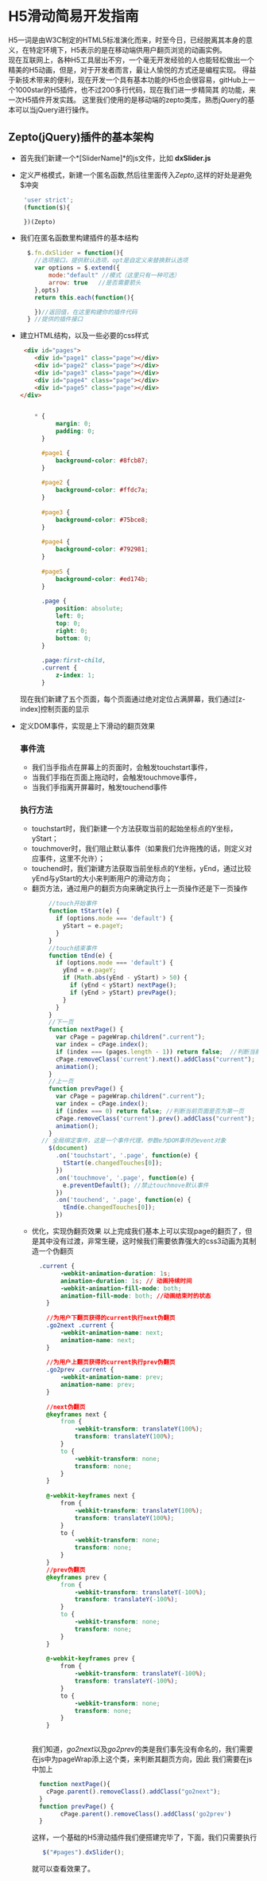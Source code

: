 # H5滑动简易开发指南

  H5一词是由W3C制定的HTML5标准演化而来，时至今日，已经脱离其本身的意义，在特定环境下，H5表示的是在移动端供用户翻页浏览的动画实例。  
  现在互联网上，各种H5工具层出不穷，一个毫无开发经验的人也能轻松做出一个精美的H5动画，但是，对于开发者而言，最让人愉悦的方式还是编程实现。
得益于新技术带来的便利，现在开发一个具有基本功能的H5也会很容易，gitHub上一个1000star的H5插件，也不过200多行代码，现在我们进一步精简其
的功能，来一次H5插件开发实践。
  这里我们使用的是移动端的zepto类库，熟悉jQuery的基本可以当jQuery进行操作。
## Zepto(jQuery)插件的基本架构  
- 首先我们新建一个*[SliderName]*的js文件，比如 **dxSlider.js**
- 定义严格模式，新建一个匿名函数,然后往里面传入*Zepto*,这样的好处是避免$冲突
  ```javascript
   'user strict';
   (function($){

   })(Zepto)
  ```  
- 我们在匿名函数里构建插件的基本结构
  ```javascript
    $.fn.dxSlider = function(){
      //选项接口，提供默认选项，opt是自定义来替换默认选项
      var options = $.extend({
          mode:"default" //模式（这里只有一种可选）
          arrow: true   //是否需要箭头
      },opts) 
      return this.each(function(){

      })//返回值，在这里构建你的插件代码
    } //提供的插件接口 
  ```
- 建立HTML结构，以及一些必要的css样式

  ```html
   <div id="pages">
      <div id="page1" class="page"></div>
      <div id="page2" class="page"></div>
      <div id="page3" class="page"></div>
      <div id="page4" class="page"></div>
      <div id="page5" class="page"></div>
  </div>
  ```  

  ```css

      * {
            margin: 0;
            padding: 0;
        }

        #page1 {
            background-color: #8fcb87;
        }
        
        #page2 {
            background-color: #ffdc7a;
        }
        
        #page3 {
            background-color: #75bce8;
        }
        
        #page4 {
            background-color: #792981;
        }
        
        #page5 {
            background-color: #ed174b;
        }
        
        .page {
            position: absolute;
            left: 0;
            top: 0;
            right: 0;
            bottom: 0;
        }
        
        .page:first-child,
        .current {
            z-index: 1;
        }  

  ```   

  现在我们新建了五个页面，每个页面通过绝对定位占满屏幕，我们通过[z-index]控制页面的显示  
- 定义DOM事件，实现是上下滑动的翻页效果 
  ### 事件流
  + 我们当手指点在屏幕上的页面时，会触发touchstart事件，
  + 当我们手指在页面上拖动时，会触发touchmove事件，
  + 当我们手指离开屏幕时，触发touchend事件
  ### 执行方法
  + touchstart时，我们新建一个方法获取当前的起始坐标点的Y坐标，yStart；
  + touchmover时，我们阻止默认事件（如果我们允许拖拽的话，则定义对应事件，这里不允许）；
  + touchend时，我们新建方法获取当前坐标点的Y坐标，yEnd，通过比较yEnd与yStart的大小来判断用户的滑动方向；
  + 翻页方法，通过用户的翻页方向来确定执行上一页操作还是下一页操作

  ```javascript
          //touch开始事件
          function tStart(e) {
            if (options.mode === 'default') {
              yStart = e.pageY; 
            }
          }
          //touch结束事件
          function tEnd(e) {
            if (options.mode === 'default') {
              yEnd = e.pageY;
              if (Math.abs(yEnd - yStart) > 50) {
                if (yEnd < yStart) nextPage();
                if (yEnd > yStart) prevPage();
              }
            }
          }
          //下一页
          function nextPage() {
            var cPage = pageWrap.children(".current");
            var index = cPage.index();
            if (index === (pages.length - 1)) return false;  //判断当前页面是否为最后一页
            cPage.removeClass('current').next().addClass("current");
            animation();
          }
          //上一页
          function prevPage() {
            var cPage = pageWrap.children(".current");
            var index = cPage.index();
            if (index === 0) return false; //判断当前页面是否为第一页
            cPage.removeClass('current').prev().addClass("current");
            animation();
          }
        // 全局绑定事件，这是一个事件代理，参数e为DOM事件的event对象
          $(document)
            .on('touchstart', '.page', function(e) {
              tStart(e.changedTouches[0]);
            })
            .on('touchmove', '.page', function(e) {
              e.preventDefault(); //禁止touchmove默认事件
            })
            .on('touchend', '.page', function(e) {
              tEnd(e.changedTouches[0]);
            })
  ```  
  - 优化，实现伪翻页效果
    以上完成我们基本上可以实现page的翻页了，但是其中没有过渡，非常生硬，这时候我们需要依靠强大的css3动画为其制造一个伪翻页  

    ```css
      .current {
            -webkit-animation-duration: 1s; 
            animation-duration: 1s; // 动画持续时间
            -webkit-animation-fill-mode: both;
            animation-fill-mode: both; //动画结束时的状态
        }
        
        //为用户下翻页获得的current执行next伪翻页
        .go2next .current {
            -webkit-animation-name: next;
            animation-name: next;
        }
        
        //为用户上翻页获得的current执行prev伪翻页
        .go2prev .current {
            -webkit-animation-name: prev;
            animation-name: prev;
        }
        
        //next伪翻页
        @keyframes next {
            from {
                -webkit-transform: translateY(100%);
                transform: translateY(100%);
            }
            to {
                -webkit-transform: none;
                transform: none;
            }
        }
        
        @-webkit-keyframes next {
            from {
                -webkit-transform: translateY(100%);
                transform: translateY(100%);
            }
            to {
                -webkit-transform: none;
                transform: none;
            }
        }
        //prev伪翻页
        @keyframes prev {
            from {
                -webkit-transform: translateY(-100%);
                transform: translateY(-100%);
            }
            to {
                -webkit-transform: none;
                transform: none;
            }
        }
        
        @-webkit-keyframes prev {
            from {
                -webkit-transform: translateY(-100%);
                transform: translateY(-100%);
            }
            to {
                -webkit-transform: none;
                transform: none;
            }
        }
        
    ```    

    我们知道，*go2next*以及*go2prev*的类是我们事先没有命名的，我们需要在js中为pageWrap添上这个类，来判断其翻页方向，因此
    我们需要在js中加上

    ```javascript
      function nextPage(){
        cPage.parent().removeClass().addClass("go2next");
      }
      function prevPage() {
            cPage.parent().removeClass().addClass('go2prev')
      }
    ```  
    这样，一个基础的H5滑动插件我们便搭建完毕了，下面，我们只需要执行
    ```javascript
       $("#pages").dxSlider();
    ```
    就可以查看效果了。